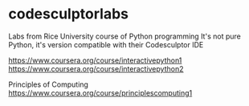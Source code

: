 # codesculptorlabs
Labs from Rice University course of Python programming
It's not pure Python, it's version compatible with their Codesculptor IDE

https://www.coursera.org/course/interactivepython1
https://www.coursera.org/course/interactivepython2

Principles of Computing
https://www.coursera.org/course/principlescomputing1

